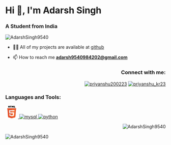<h1 align="Left">Hi 👋, I'm Adarsh Singh</h1>
<h3 align="left">A Student from India</h3>

<p align="left"> <img src="https://komarev.com/ghpvc/?username=AdarshSingh9540&label=Profile%20views&color=0e75b6&style=flat" alt="AdarshSingh9540" /> </p>

- 👨‍💻 All of my projects are available at [github](github)

- 📫 How to reach me **adarsh9540984202@gmail.com**

<h3 align="right">Connect with me:</h3>
<p align="right">
<a href="https://twitter.com/priyanshu200223" target="blank"><img align="center" src="https://raw.githubusercontent.com/rahuldkjain/github-profile-readme-generator/master/src/images/icons/Social/twitter.svg" alt="priyanshu200223" height="30" width="40" /></a>
<a href="https://instagram.com/priyanshu_kr23" target="blank"><img align="center" src="https://raw.githubusercontent.com/rahuldkjain/github-profile-readme-generator/master/src/images/icons/Social/instagram.svg" alt="priyanshu_kr23" height="30" width="40" /></a>
</p>

<h3 align="left">Languages and Tools:</h3>
<p align="left"> <a href="https://www.w3.org/html/" target="_blank" rel="noreferrer"> <img src="https://raw.githubusercontent.com/devicons/devicon/master/icons/html5/html5-original-wordmark.svg" alt="html5" width="40" height="40"/> </a> <a href="https://www.css.com/" target="_blank" rel="noreferrer"> <img src="https://1000logos.net/wp-content/uploads/2020/09/CSS-Logo.png" alt="mysql" width="60" height="40"/> </a> <a href="https://www.js.org" target="_blank" rel="noreferrer"> <img src="https://res.cloudinary.com/teepublic/image/private/s--n3sjmfqR--/t_Preview/b_rgb:191919,c_limit,f_auto,h_630,q_90,w_630/v1539274051/production/designs/3302114_0.jpg" alt="python" width="40" height="40"/> </a> </p>

<p>&nbsp;<img align="right" src="https://github-readme-stats.vercel.app/api?username=AdarshSingh9540&show_icons=true&locale=en" alt="AdarshSingh9540" /></p>

<p><img align="center" src="https://github-readme-streak-stats.herokuapp.com/?user=AdarshSingh9540&" alt="AdarshSingh9540" /></p>
